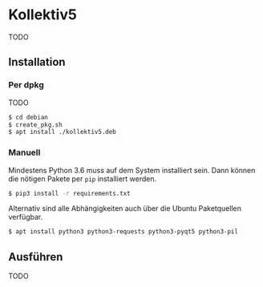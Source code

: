 # Kollektiv5

TODO

## Installation

### Per dpkg

TODO

```sh
$ cd debian
$ create_pkg.sh
$ apt install ./kollektiv5.deb
```

### Manuell

Mindestens Python 3.6 muss auf dem System installiert sein. Dann können die nötigen Pakete per `pip` installiert
werden.

```sh
$ pip3 install -r requirements.txt
```

Alternativ sind alle Abhängigkeiten auch über die Ubuntu Paketquellen verfügbar.

```sh
$ apt install python3 python3-requests python3-pyqt5 python3-pil
```

## Ausführen

TODO
